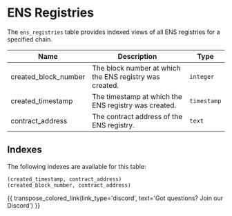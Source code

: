 # ENS Registries

The `ens_registries` table provides indexed views of all ENS registries for a specified chain.

| Name                | Description                                                                 | Type        |
| --------- | --------- | --------------------------------------------------------------------------- |
| created_block_number | The block number at which the ENS registry was created. | `integer` |
| created_timestamp | The timestamp at which the ENS registry was created. | `timestamp` |
| contract_address | The contract address of the ENS registry. | `text` |

## Indexes
The following indexes are available for this table:

```
(created_timestamp, contract_address)
(created_block_number, contract_address)
```

{{ transpose_colored_link(link_type='discord', text='Got questions?  Join our Discord') }}
